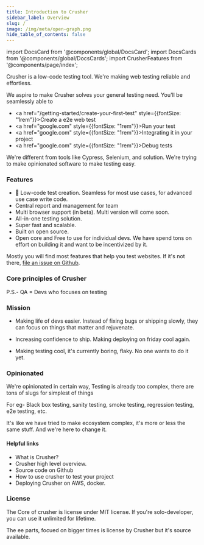 ```yaml
---
title: Introduction to Crusher
sidebar_label: Overview
slug: /
image: /img/meta/open-graph.png
hide_table_of_contents: false
---
```


import DocsCard from '@components/global/DocsCard';
import DocsCards from '@components/global/DocsCards';
import CrusherFeatures from '@components/page/index';

<head>
  <title>Crusher Docs</title>
  <meta
    name="description"
    content="Crusher.dev"
  />
  <link rel="canonical" href="https://docs.crusher.dev/" />
  <link rel="alternate" href="https://docs.crusher.dev/" hreflang="x-default" />
  <link rel="alternate" href="https://docs.crusher.dev/" hreflang="en" />
  <meta property="og:url" content="https://docs.crusher.dev/" />
</head>

Crusher is a low-code testing tool. We're making web testing reliable and effortless.

We aspire to make Crusher solves your general testing need. You'll be seamlessly able to

-  <a href="/getting-started/create-your-first-test" style={{fontSize: "1rem"}}>Create a e2e web test</a>
-  <a href="google.com" style={{fontSize: "1rem"}}>Run your test</a>
-  <a href="google.com" style={{fontSize: "1rem"}}>Integrating it in your project</a>
-  <a href="google.com" style={{fontSize: "1rem"}}>Debug tests</a>

We're different from tools like Cypress, Selenium, and solution. We're trying to make opinionated software to make testing easy.

### Features
- 🔮 Low-code test creation. Seamless for most use cases, for advanced use case write code.
- Central report and management for team
- Multi browser support (in beta). Multi version will come soon.
- All-in-one testing solution.
- Super fast and scalable.
- Built on open source.
- Open core and Free to use for individual devs. We have spend tons on effort on building it and want to be incentivized by it.


Mostly you will find most features that help you test websites. If it's not there, [file an issue on Github](https://github.com/crusherdev/crusher/issues/new/choose).

### Core principles of Crusher
<CrusherFeatures/>


P.S.- QA = Devs who focuses on testing


### Mission

- Making life of devs easier. Instead of fixing bugs or shipping slowly, they can focus on things that matter and rejuvenate.

- Increasing confidence to ship. Making deploying on friday cool again.

- Making testing cool, it's currently boring, flaky. No one wants to do it yet.


### Opinionated

We're opinionated in certain way, Testing is already too complex, there are tons of slugs for simplest of things

For eg- Black box testing, sanity testing, smoke testing, regression testing, e2e testing, etc.

It's like we have tried to make ecosystem complex, it's more or less the same stuff. And we're here to change it.


#### Helpful links

- What is Crusher?
- Crusher high level overview.
- Source code on Github
- How to use crusher to test your project
- Deploying Crusher on AWS, docker.


### License

The Core of crusher is license under MIT license. If you're solo-developer, you can use it unlimited for lifetime.

The ee parts, focued on bigger times is license by Crusher but it's source available.